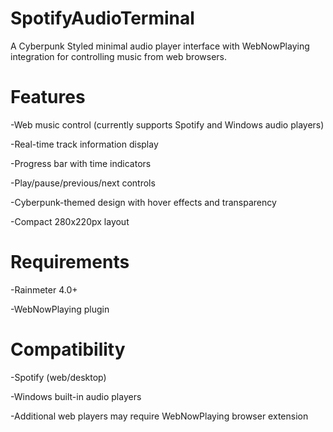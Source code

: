 # SpotifyAudioTerminal
A Cyberpunk Styled minimal audio player interface with WebNowPlaying integration for controlling music from web browsers.


# Features

-Web music control (currently supports Spotify and Windows audio players)

-Real-time track information display

-Progress bar with time indicators

-Play/pause/previous/next controls

-Cyberpunk-themed design with hover effects and transparency

-Compact 280x220px layout

# Requirements

-Rainmeter 4.0+

-WebNowPlaying plugin


# Compatibility

-Spotify (web/desktop)

-Windows built-in audio players

-Additional web players may require WebNowPlaying browser extension

